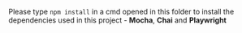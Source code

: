 Please type `npm install` in a cmd opened in this folder to install the dependencies used in this project - **Mocha**, **Chai** and **Playwright**
